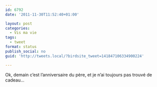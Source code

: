 ```yaml
---
id: 6792
date: '2011-11-30T11:52:40+01:00'

layout: post
categories:
  - Vis ma vie
tags:
  - tweet
format: status
publish_social: no
guid: 'http://tweets.local/?birdsite_tweet=141847106334900224'

---
```


Ok, demain c’est l’anniversaire du père, et je n’ai toujours pas trouvé de cadeau…